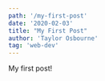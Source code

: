 ```yaml
---
path: '/my-first-post'
date: '2020-02-03'
title: "My First Post"
author: 'Taylor Osbourne'
tag: 'web-dev'
---
```


My first post!

